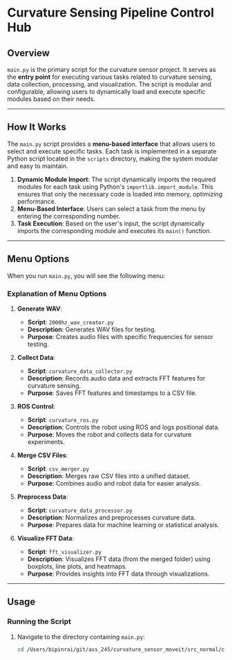 # Curvature Sensing Pipeline Control Hub

## Overview

`main.py` is the primary script for the curvature sensor project. It serves as the **entry point** for executing various tasks related to curvature sensing, data collection, processing, and visualization. The script is modular and configurable, allowing users to dynamically load and execute specific modules based on their needs.

---

## How It Works

The `main.py` script provides a **menu-based interface** that allows users to select and execute specific tasks. Each task is implemented in a separate Python script located in the `scripts` directory, making the system modular and easy to maintain.

1. **Dynamic Module Import**: The script dynamically imports the required modules for each task using Python's `importlib.import_module`. This ensures that only the necessary code is loaded into memory, optimizing performance.
2. **Menu-Based Interface**: Users can select a task from the menu by entering the corresponding number.
3. **Task Execution**: Based on the user's input, the script dynamically imports the corresponding module and executes its `main()` function.

---

## Menu Options

When you run `main.py`, you will see the following menu:

### Explanation of Menu Options

1. **Generate WAV**:
   - **Script**: `2000hz_wav_creator.py`
   - **Description**: Generates WAV files for testing.
   - **Purpose**: Creates audio files with specific frequencies for sensor testing.

2. **Collect Data**:
   - **Script**: `curvature_data_collector.py`
   - **Description**: Records audio data and extracts FFT features for curvature sensing.
   - **Purpose**: Saves FFT features and timestamps to a CSV file.

3. **ROS Control**:
   - **Script**: `curvature_ros.py`
   - **Description**: Controls the robot using ROS and logs positional data.
   - **Purpose**: Moves the robot and collects data for curvature experiments.

4. **Merge CSV Files**:
   - **Script**: `csv_merger.py`
   - **Description**: Merges raw CSV files into a unified dataset.
   - **Purpose**: Combines audio and robot data for easier analysis.

5. **Preprocess Data**:
   - **Script**: `curvature_data_processor.py`
   - **Description**: Normalizes and preprocesses curvature data.
   - **Purpose**: Prepares data for machine learning or statistical analysis.

6. **Visualize FFT Data**:
   - **Script**: `fft_visualizer.py`
   - **Description**: Visualizes FFT data (from the merged folder) using boxplots, line plots, and heatmaps.
   - **Purpose**: Provides insights into FFT data through visualizations.

---

## Usage

### Running the Script

1. Navigate to the directory containing `main.py`:
   ```bash
   cd /Users/bipinrai/git/ass_245/curvature_sensor_moveit/src_normal/curvature_sensor
